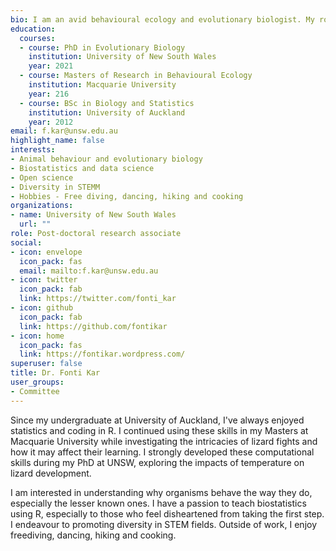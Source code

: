 ```yaml
---
bio: I am an avid behavioural ecology and evolutionary biologist. My role current involves developing R packages for several departments at UNSW. 
education:
  courses:
  - course: PhD in Evolutionary Biology
    institution: University of New South Wales
    year: 2021
  - course: Masters of Research in Behavioural Ecology
    institution: Macquarie University
    year: 216   
  - course: BSc in Biology and Statistics
    institution: University of Auckland
    year: 2012
email: f.kar@unsw.edu.au
highlight_name: false
interests:
- Animal behaviour and evolutionary biology
- Biostatistics and data science
- Open science
- Diversity in STEMM 
- Hobbies - Free diving, dancing, hiking and cooking
organizations:
- name: University of New South Wales
  url: ""
role: Post-doctoral research associate
social:
- icon: envelope
  icon_pack: fas
  email: mailto:f.kar@unsw.edu.au
- icon: twitter
  icon_pack: fab
  link: https://twitter.com/fonti_kar
- icon: github
  icon_pack: fab
  link: https://github.com/fontikar
- icon: home
  icon_pack: fas
  link: https://fontikar.wordpress.com/
superuser: false
title: Dr. Fonti Kar
user_groups:
- Committee
---
```


Since my undergraduate at University of Auckland, I've always enjoyed statistics and coding in R. I continued using these skills in my Masters at Macquarie University while investigating the intricacies of lizard fights and how it may affect their learning. I strongly developed these computational skills during my PhD at UNSW, exploring the impacts of temperature on lizard development. 

I am interested in understanding why organisms behave the way they do, especially the lesser known ones. I have a passion to teach biostatistics using R, especially to those who feel disheartened from taking the first step. I endeavour to promoting diversity in STEM fields. Outside of work, I enjoy freediving, dancing, hiking and cooking.